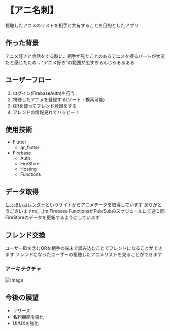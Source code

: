 # 【アニ名刺】

視聴したアニメのリストを相手と共有することを目的としたアプリ

## 作った背景

アニメ好きと会話をする時に、相手が見たことのあるアニメを探るパートが大変だと感じたため...
"アニメ好き"の範囲が広すぎるんじゃぁぁぁぁ

## ユーザーフロー

1. ログイン(FirebaseAuth)を行う
2. 視聴したアニメを登録する(ソート・検索可能)
3. QRを使ってフレンド登録をする
4. フレンドの情報見れてハッピー！

## 使用技術

- Flutter
  - qr_flutter
- Firebase
  - Auth
  - FireStore
  - Hosting
  - Functions

## データ取得

[しょぼいカレンダー](https://docs.cal.syoboi.jp/spec/db.php/)というサイトからアニメデータを取得しています
ありがとうございますm(_ _)m
Firebase FunctionsがPub/Subのスケジュールにて週１回FireStoreのデータを更新するようにしています

## フレンド交換

ユーザーIDを含むQRを相手の端末で読み込むことでフレンドになることができます
フレンドになったユーザーの視聴したアニメリストを見ることができます

### アーキテクチャ

![image](https://ptera-publish.topaz.dev/project/01K1B7K4YV9WBVHRF857B0N55P.png)

## 今後の展望

- リリース
- 名刺機能を強化
- UI/UXを強化
